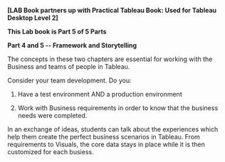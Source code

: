 **[LAB Book partners up with Practical Tableau Book: Used for Tableau
Desktop Level 2]**

**This Lab book is Part 5 of 5 Parts**

**Part 4 and 5 -- Framework and Storytelling**

The concepts in these two chapters are essential for working with the
Business and teams of people in Tableau.

Consider your team development. Do you:

1.  Have a test environment AND a production environment

2.  Work with Business requirements in order to know that the business
    needs were completed.

In an exchange of ideas, students can talk about the experiences which
help them create the perfect business scenarios in Tableau. From
requirements to Visuals, the core data stays in place while it is then
customized for each busiess.
